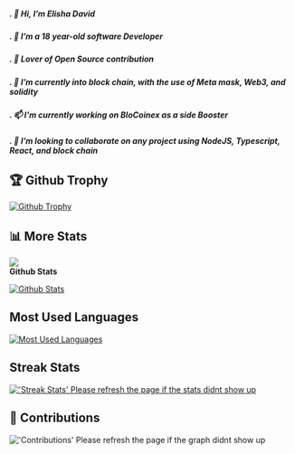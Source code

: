 ##### . 👋 Hi, I’m Elisha David
##### . 👀 I’m a 18 year-old software Developer
##### . 👀 Lover of Open Source contribution
##### . 🌱 I’m currently into block chain, with the use of Meta mask, Web3, and solidity
##### . 📫 I'm currently working on BloCoinex as a side Booster
##### . 💞️ I’m looking to collaborate on any project using NodeJS, Typescript, React, and block chain
## 🏆 Github Trophy
  
<a href="https://Elishaokon13.github.io">
<img alt="Github Trophy" src="https://github-profile-trophy.vercel.app/?username=Elishaokon13&theme=gruvbox">
</a>

## 📊 More Stats
  ![](https://komarev.com/ghpvc/?username=Elishaokon13&color=green) <br />
**Github Stats**
  
  <a href="https://Elishaokon13.github.io">
  <img alt="Github Stats" src="https://github-readme-stats.vercel.app/api/?username=Elishaokon13&count_private=true&theme=tokyonight&showicons=true">
</a>  
  
## Most Used Languages
  
 <a href="https://Elishaokon13.github.io">
<img alt="Most Used Languages" src="https://github-readme-stats.vercel.app/api/top-langs/?username=Elishaokon13&langs_count=5&theme=tokyonight">
</a>

## Streak Stats

<a href="https://Elishaokon13.github.io">
<img alt="'Streak Stats' Please refresh the page if the stats didnt show up" src="https://github-readme-streak-stats.herokuapp.com/?user=Elishaokon13&theme=dark">
</a>



## 📜 Contributions
  

<img alt="'Contributions' Please refresh the page if the graph didnt show up" src="https://activity-graph.herokuapp.com/graph?username=Elishaokon13&theme=dracula">
</p>
